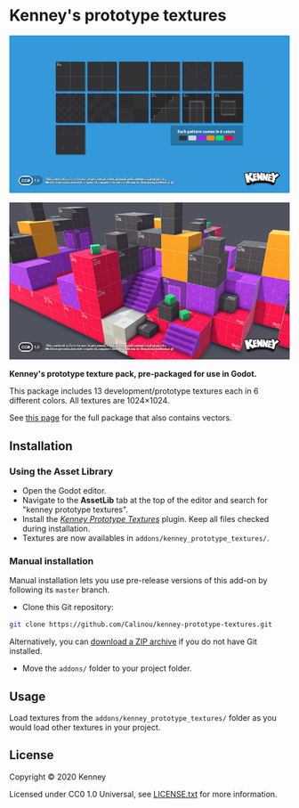 # Kenney's prototype textures

![Preview](/preview.png)

![Sample](/sample.png)

**Kenney's prototype texture pack, pre-packaged for use in Godot.**

This package includes 13 development/prototype textures each in 6 different
colors. All textures are 1024×1024.

See [this page](https://kenney.nl/assets/prototype-textures) for the full
package that also contains vectors.

## Installation

### Using the Asset Library

- Open the Godot editor.
- Navigate to the **AssetLib** tab at the top of the editor and search for
  "kenney prototype textures".
- Install the
  [*Kenney Prototype Textures*](https://godotengine.org/asset-library/asset/ASSETLIB_ID)
  plugin. Keep all files checked during installation.
- Textures are now availables in `addons/kenney_prototype_textures/`.

### Manual installation

Manual installation lets you use pre-release versions of this add-on by
following its `master` branch.

- Clone this Git repository:

```bash
git clone https://github.com/Calinou/kenney-prototype-textures.git
```

Alternatively, you can
[download a ZIP archive](https://github.com/Calinou/kenney-prototype-textures/archive/master.zip)
if you do not have Git installed.

- Move the `addons/` folder to your project folder.

## Usage

Load textures from the `addons/kenney_prototype_textures/` folder as you would
load other textures in your project.

## License

Copyright © 2020 Kenney

Licensed under CC0 1.0 Universal, see [LICENSE.txt](LICENSE.txt) for more information.
